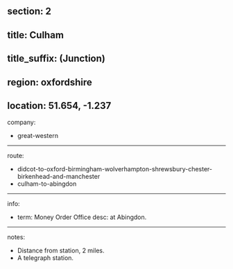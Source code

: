 section: 2
----
title: Culham
----
title_suffix: (Junction)
----
region: oxfordshire
----
location: 51.654, -1.237
----
company:
- great-western
----
route:
- didcot-to-oxford-birmingham-wolverhampton-shrewsbury-chester-birkenhead-and-manchester
- culham-to-abingdon
----
info:
- term: Money Order Office
  desc: at Abingdon.
----
notes:
- Distance from station, 2 miles.
- A telegraph station.
